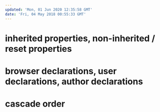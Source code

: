```yaml
---
updated: 'Mon, 01 Jun 2020 12:35:58 GMT'
date: 'Fri, 04 May 2018 00:55:33 GMT'
---
```


# inherited properties, non-inherited / reset properties

# browser declarations, user declarations, author declarations

# cascade order
